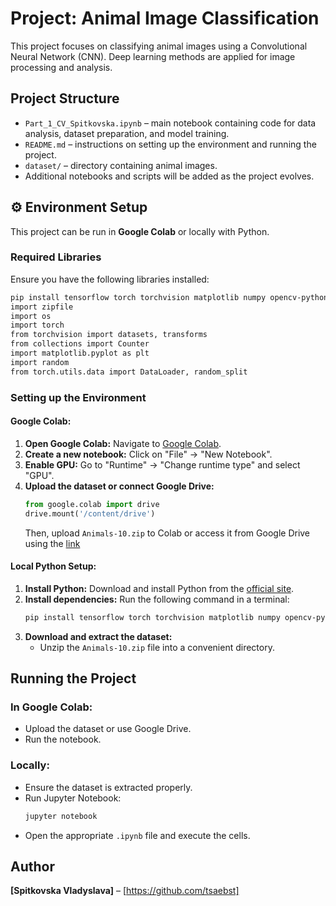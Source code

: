 # Project: Animal Image Classification

This project focuses on classifying animal images using a Convolutional Neural Network (CNN). Deep learning methods are applied for image processing and analysis.

## Project Structure
- `Part_1_CV_Spitkovska.ipynb` – main notebook containing code for data analysis, dataset preparation, and model training.
- `README.md` – instructions on setting up the environment and running the project.
- `dataset/` – directory containing animal images.
- Additional notebooks and scripts will be added as the project evolves.

## ⚙️ Environment Setup
This project can be run in **Google Colab** or locally with Python.

###  Required Libraries
Ensure you have the following libraries installed:
```bash
pip install tensorflow torch torchvision matplotlib numpy opencv-python
import zipfile
import os
import torch
from torchvision import datasets, transforms
from collections import Counter
import matplotlib.pyplot as plt
import random
from torch.utils.data import DataLoader, random_split
```

### Setting up the Environment
#### Google Colab:
1. **Open Google Colab:** Navigate to [Google Colab](https://colab.research.google.com/).
2. **Create a new notebook:** Click on "File" → "New Notebook".
3. **Enable GPU:** Go to "Runtime" → "Change runtime type" and select "GPU".
4. **Upload the dataset or connect Google Drive:**
   ```python
   from google.colab import drive
   drive.mount('/content/drive')
   ```
   Then, upload `Animals-10.zip` to Colab or access it from Google Drive using the [link](https://drive.google.com/file/d/1fRwkKSOHAlpzWrZmBMer6HM4vzKA7jdb/view?usp=drive_link)
   

#### Local Python Setup:
1. **Install Python:** Download and install Python from the [official site](https://www.python.org/).
2. **Install dependencies:** Run the following command in a terminal:
   ```bash
   pip install tensorflow torch torchvision matplotlib numpy opencv-python
   ```
3. **Download and extract the dataset:**
   - Unzip the `Animals-10.zip` file into a convenient directory.

## Running the Project
### In Google Colab:
- Upload the dataset or use Google Drive.
- Run the notebook.

### Locally:
- Ensure the dataset is extracted properly.
- Run Jupyter Notebook:
  ```bash
  jupyter notebook
  ```
- Open the appropriate `.ipynb` file and execute the cells.

## Author
**[Spitkovska Vladyslava]** – [https://github.com/tsaebst]

